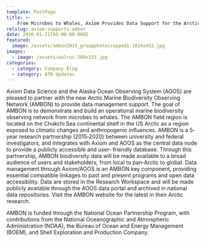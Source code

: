 ```yaml
---
template: PostPage
title: >-
    From Microbes to Whales, Axiom Provides Data Support for the Arctic Marine Biodiversity Observing Network (AMBON)
relslug: axiom-supports-ambon
date: 2016-01-21T05:00:00.000Z
featured:
  image: /assets/ambon2015_groupphotocropped1-1024x452.jpg
images:
  - image: /assets/walrus-500x333.jpg
categories:
  - category: Company Blog
  - category: ATN Updates
---
```

Axiom Data Science and the Alaska Ocean Observing System (AOOS) are pleased to partner with the new Arctic Marine Biodiversity Observing Network (AMBON) to provide data management support. The goal of AMBON is to demonstrate and build an operational marine biodiversity observing network from microbes to whales. The AMBON field region is located on the Chukchi Sea continental shelf in the US Arctic as a region exposed to climatic changes and anthropogenic influences. AMBON is a 5‐year research partnership (2015‐2020) between university and federal investigators, and integrates with Axiom and AOOS as the central data node to provide a publicly accessible and user‐ friendly database. Through this partnership, AMBON biodiversity data will be made available to a broad audience of users and stakeholders, from local to pan‐Arctic to global. Data management through Axiom/AOOS is an AMBON key component, providing essential compatible linkages to past and present programs and open data accessibility. Data are stored in the Research Workspace and will be made publicly available through the AOOS data portal and archived in national data repositories. Visit the AMBON website for the latest in their Arctic research.

AMBON is funded through the National Ocean Partnership Program, with contributions from the National Oceanographic and Atmospheric Administration (NOAA), the Bureau of Ocean and Energy Management (BOEM), and Shell Exploration and Production Company.
